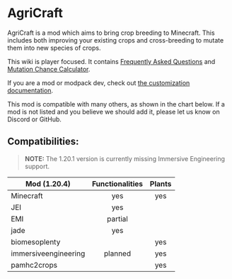 ﻿# AgriCraft

AgriCraft is a mod which aims to bring crop breeding to Minecraft. This includes both improving your existing crops and cross-breeding to mutate them into new species of crops.

This wiki is player focused. It contains [Frequently Asked Questions](./faq.md) and [Mutation Chance Calculator](./mutation-calculator.mdx). 

If you are a mod or modpack dev, check out [the customization documentation](../customization/index.md).

This mod is compatible with many others, as shown in the chart below. 
If a mod is not listed and you believe we should add it, please let us know on Discord or GitHub.

## Compatibilities:

>**NOTE:** The 1.20.1 version is currently missing Immersive Engineering support.

| Mod (1.20.4)         | Functionalities | Plants |
|----------------------|:---------------:|:------:|
| Minecraft            |       yes       |  yes   |
| JEI                  |       yes       |        |
| EMI                  |     partial     |        |
| jade                 |       yes       |        |
| biomesoplenty        |                 |  yes   |
| immersiveengineering |     planned     |  yes   |
| pamhc2crops          |                 |  yes   |

